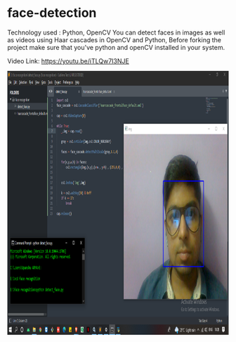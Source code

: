 # face-detection
Technology used : Python, OpenCV
You can detect faces in images as well as videos using Haar cascades in OpenCV and Python,
Before forking the project make sure that you've python and openCV installed in your system.

Video Link: https://youtu.be/iTLQw7I3NJE

<a href="url"><img src="https://github.com/Raghavarya2002/face-detection/blob/master/img/recognition.png"  height="600" width="1000" ></a> 
